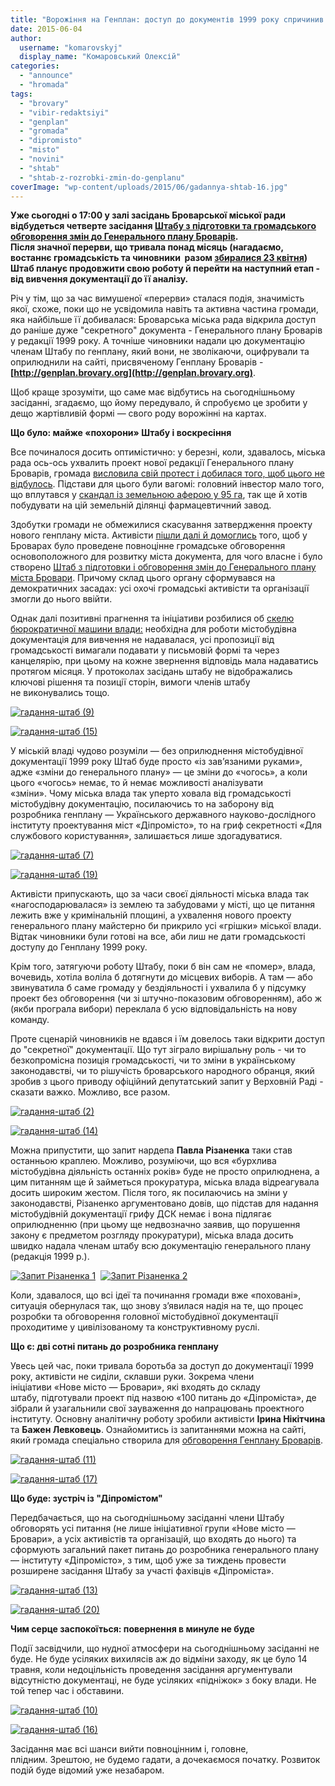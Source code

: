 ```yaml
---
title: "Ворожіння на Генплан: доступ до документів 1999 року спричинив \"100 питань до \"Діпроміста\""
date: 2015-06-04
author: 
  username: "komarovskyj"
  display_name: "Комаровський Олексій"
categories: 
  - "announce"
  - "hromada"
tags: 
  - "brovary"
  - "vibir-redaktsiyi"
  - "genplan"
  - "gromada"
  - "dipromisto"
  - "misto"
  - "novini"
  - "shtab"
  - "shtab-z-rozrobki-zmin-do-genplanu"
coverImage: "wp-content/uploads/2015/06/gadannya-shtab-16.jpg"
---
```


**Уже сьогодні о 17:00 у залі засідань Броварської міської ради відбудеться четверте засідання [Штабу з підготовки та громадського обговорення змін до Генерального плану Броварів](http://brovary.kiev.ua/rozporyadzhennya-m%D1%96skogo-golovi-v%D1%96d-03042015-%E2%84%9650-od-pro-stvorennya-shtabu-shchodo-rozrobki-ta-gromad). Після значної перерви, що тривала понад місяць (нагадаємо, востаннє громадськість та чиновники  разом [збиралися 23 квітня](https://mpz.brovary.org/dostup-do-genplanu-za-10-tisyach-griven-chi-pogoditsya-vlada-na-noviy-variant-znyattya-grifu-dsk/)) Штаб планує продовжити свою роботу й перейти на наступний етап - від вивчення документації до її аналізу.**

Річ у тім, що за час вимушеної «перерви» сталася подія, значимість якої, схоже, поки що не усвідомила навіть та активна частина громади, яка найбільше її добивалася: Броварська міська рада відкрила доступ до раніше дуже "секретного" документа - Генерального плану Броварів у редакції 1999 року. А точніше чиновники надали цю документацію членам Штабу по генплану, який вони, не зволікаючи, оцифрували та оприлюднили на сайті, присвяченому Генплану Броварів - **[http://genplan.brovary.org](http://genplan.brovary.org)**.

Щоб краще зрозуміти, що саме має відбутись на сьогоднішньому засіданні, згадаємо, що йому передувало, й спробуємо це зробити у дещо жартівливій формі — свого роду ворожінні на картах.

**Що було: майже «похорони» Штабу і воскресіння**

Все починалося досить оптимістично: у березні, коли, здавалось, міська рада ось-ось ухвалить проект нової редакції Генерального плану Броварів, громада [висловила свій протест і добилася того, щоб цього не відбулось](https://mpz.brovary.org/genplan-dlya-brovarchan-gromada-mista-zmusila-sapozhka-znyati-punkt-z-sesiyi-ta-provesti-sluhannya/). Підстави для цього були вагомі: головний інвестор мало того, що вплутався у [скандал із земельною аферою у 95 га](https://mpz.brovary.org/imenem-ukrayini-sud-vchergove-pidtverdiv-nezakonnist-vidchudzhennya-95-gektariv-u-brovarah/), так ще й хотів побудувати на цій земельній ділянці фармацевтичний завод.

Здобутки громади не обмежилися скасування затвердження проекту нового генплану міста. Активісти [пішли далі й домоглись](https://mpz.brovary.org/sapozhko-pogodivsya-prodovzhiti-obgovorennya-genplanu-brovariv-ta-perenesti-gromadski-sluhannya/) того, щоб у Броварах було проведене повноцінне громадське обговорення основоположного для розвитку міста документа, для чого власне і було створено [Штаб з підготовки і обговорення змін до Генерального плану міста Бровари](https://mpz.brovary.org/shtab-po-rozrobtsi-zmin-do-genplanu-brovariv-planuye-pochati-z-viroblennya-strategiyi-rozvitku-mista/). Причому склад цього органу сформувався на демократичних засадах: усі охочі громадські активісти та організації змогли до нього ввійти.

Однак далі позитивні прагнення та ініціативи розбилися об [скелю бюрократичної машини влади:](https://mpz.brovary.org/shtab-zi-zv-yazanimi-rukami-chinovniki-vidmovili-aktivistam-v-dostupi-do-chinnogo-genplanu-brovariv/) необхідна для роботи містобудівна документація для вивчення не надавалася, усі пропозиції від громадськості вимагали подавати у письмовій формі та через канцелярію, при цьому на кожне звернення відповідь мала надаватись протягом місяця. У протоколах засідань штабу не відображались ключові рішення та позиції сторін, вимоги членів штабу не виконувались тощо.

[![гадання-штаб (9)](https://mpz.brovary.org/wp-content/uploads/2015/06/gadannya-shtab-9.jpg)](https://mpz.brovary.org/wp-content/uploads/2015/06/gadannya-shtab-9.jpg)

[![гадання-штаб (15)](https://mpz.brovary.org/wp-content/uploads/2015/06/gadannya-shtab-15.jpg)](https://mpz.brovary.org/wp-content/uploads/2015/06/gadannya-shtab-15.jpg)

У міській владі чудово розуміли — без оприлюднення містобудівної документації 1999 року Штаб буде просто «із зав’язаними руками», адже «зміни до генерального плану» — це зміни до «чогось», а коли цього «чогось» немає, то й немає можливості аналізувати «зміни». Чому міська влада так уперто ховала від громадськості містобудівну документацію, посилаючись то на заборону від розробника генплану — Українського державного науково-дослідного інституту проектування міст «Діпромісто», то на гриф секретності «Для службового користування», залишається лише здогадуватися.

[![гадання-штаб (7)](https://mpz.brovary.org/wp-content/uploads/2015/06/gadannya-shtab-7.jpg)](https://mpz.brovary.org/wp-content/uploads/2015/06/gadannya-shtab-7.jpg)

[![гадання-штаб (19)](https://mpz.brovary.org/wp-content/uploads/2015/06/gadannya-shtab-19.jpg)](https://mpz.brovary.org/wp-content/uploads/2015/06/gadannya-shtab-19.jpg)

Активісти припускають, що за часи своєї діяльності міська влада так «нагосподарювалася» із землею та забудовами у місті, що це питання лежить вже у кримінальній площині, а ухвалення нового проекту генерального плану майстерно би прикрило усі «грішки» міської влади. Відтак чиновники були готові на все, аби лиш не дати громадськості доступу до Генплану 1999 року.

Крім того, затягуючи роботу Штабу, поки б він сам не «помер», влада, вочевидь, хотіла воліла б дотягнути до місцевих виборів. А там — або звинуватила б саме громаду у бездіяльності і ухвалила б у підсумку проект без обговорення (чи зі штучно-показовим обговоренням), або ж (якби програла вибори) переклала б усю відповідальність на нову команду.

Проте сценарій чиновників не вдався і їм довелось таки відкрити доступ до "секретної" документації. Що тут зіграло вирішальну роль - чи то безкопромісна позиція громадськості, чи то зміни в українському законодавстві, чи то рішучість броварського народного обранця, який зробив з цього приводу офіційний депутатський запит у Верховній Раді - сказати важко. Можливо, все разом.

[![гадання-штаб (2)](https://mpz.brovary.org/wp-content/uploads/2015/06/gadannya-shtab-2.jpg)](https://mpz.brovary.org/wp-content/uploads/2015/06/gadannya-shtab-2.jpg)

[![гадання-штаб (14)](https://mpz.brovary.org/wp-content/uploads/2015/06/gadannya-shtab-14.jpg)](https://mpz.brovary.org/wp-content/uploads/2015/06/gadannya-shtab-14.jpg)

Можна припустити, що запит нардепа **Павла Різаненка** таки став останньою краплею. Можливо, розуміючи, що вся «бурхлива містобудівна діяльність останніх років» буде не просто оприлюднена, а цим питанням ще й займеться прокуратура, міська влада відреагувала досить широким жестом. Після того, як посилаючись на зміни у законодавстві, Різаненко аргументовано довів, що підстав для надання містобудівній документації грифу ДСК немає і вона підлягає оприлюдненню (при цьому ще недвозначно заявив, що порушення закону є предметом розгляду прокуратури), міська влада досить швидко надала членам штабу всю документацію генерального плану (редакція 1999 р.).

[![Запит Різаненка 1](https://mpz.brovary.org/wp-content/uploads/2015/06/Zapit-Rizanenka-1.jpg)](https://mpz.brovary.org/wp-content/uploads/2015/06/Zapit-Rizanenka-1.jpg)  [![Запит Різаненка 2](https://mpz.brovary.org/wp-content/uploads/2015/06/Zapit-Rizanenka-2.jpg)](https://mpz.brovary.org/wp-content/uploads/2015/06/Zapit-Rizanenka-2.jpg) [](https://mpz.brovary.org/wp-content/uploads/2015/06/Zapit-Rizanenka-2.jpg)

Коли, здавалося, що всі ідеї та починання громади вже «поховані», ситуація обернулася так, що знову з’явилася надія на те, що процес розробки та обговорення головної містобудівної документації проходитиме у цивілізованому та конструктивному руслі.

**Що є: дві сотні питань до розробника генплану**

Увесь цей час, поки тривала боротьба за доступ до документації 1999 року, активісти не сиділи, склавши руки. Зокрема члени ініціативи «Нове місто — Бровари», які входять до складу штабу, підготували проект під назвою «100 питань до «Діпроміста», де зібрали й узагальнили свої зауваження до напрацювань проектного інституту. Основну аналітичну роботу зробили активісти **Ірина Нікітчина** та **Бажен Левковець**. Ознайомитись із запитаннями можна на сайті, який громада спеціально створила для [обговорення Генплану Броварів](http://genplan.brovary.org/zapytannia-po-henplanu).

[![гадання-штаб (11)](https://mpz.brovary.org/wp-content/uploads/2015/06/gadannya-shtab-11.jpg)](https://mpz.brovary.org/wp-content/uploads/2015/06/gadannya-shtab-11.jpg)

[![гадання-штаб (17)](https://mpz.brovary.org/wp-content/uploads/2015/06/gadannya-shtab-17.jpg)](https://mpz.brovary.org/wp-content/uploads/2015/06/gadannya-shtab-17.jpg)

**Що буде: зустріч із "Діпромістом"**

Передбачається, що на сьогоднішньому засіданні члени Штабу обговорять усі питання (не лише ініціативної групи «Нове місто — Бровари», а усіх активістів та організацій, що входять до нього) та сформують загальний пакет питань до розробника генерального плану — інституту «Діпромісто», з тим, щоб уже за тиждень провести розширене засідання Штабу за участі фахівців «Діпроміста».

[![гадання-штаб (13)](https://mpz.brovary.org/wp-content/uploads/2015/06/gadannya-shtab-13.jpg)](https://mpz.brovary.org/wp-content/uploads/2015/06/gadannya-shtab-13.jpg)

[![гадання-штаб (20)](https://mpz.brovary.org/wp-content/uploads/2015/06/gadannya-shtab-20.jpg)](https://mpz.brovary.org/wp-content/uploads/2015/06/gadannya-shtab-20.jpg)

**Чим серце заспокоїться: повернення в минуле не буде**

Події засвідчили, що нудної атмосфери на сьогоднішньому засіданні не буде. Не буде усіляких вихилясів аж до відміни заходу, як це було 14 травня, коли недоцільність проведення засідання аргументували відсутністю документаці, не буде усіляких «підніжок» з боку влади. Не той тепер час і обставини.

[![гадання-штаб (10)](https://mpz.brovary.org/wp-content/uploads/2015/06/gadannya-shtab-10.jpg)](https://mpz.brovary.org/wp-content/uploads/2015/06/gadannya-shtab-10.jpg)

[![гадання-штаб (16)](https://mpz.brovary.org/wp-content/uploads/2015/06/gadannya-shtab-16.jpg)](https://mpz.brovary.org/wp-content/uploads/2015/06/gadannya-shtab-16.jpg)

Засідання має всі шанси вийти повноцінним і, головне, плідним. Зрештою, не будемо гадати, а дочекаємося початку. Розвиток подій буде відомий уже незабаром.
